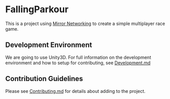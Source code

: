# FallingParkour

This is a project using [Mirror Networking](https://mirror-networking.com/) to create a simple multiplayer race game.

## Development Environment

We are going to use Unity3D. For full information on the development environment and how to setup for contributing, see [Development.md](Development.md)

## Contribution Guidelines

Please see [Contributing.md](Contributing.md) for details about adding to the project.